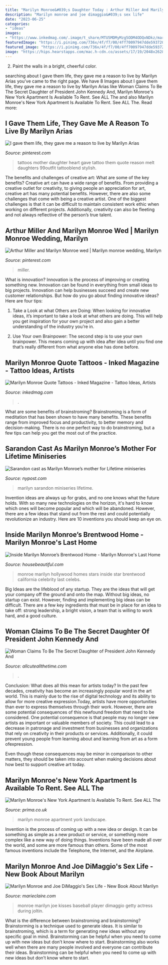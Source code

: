 ```yaml
---
title: "Marilyn Monroe&#039;s Daughter Today : Arthur Miller And Marilyn Monroe Wed"
description: "Marilyn monroe and joe dimaggio&#039;s sex life"
date: "2023-06-25"
categories:
- "ideas"
images:
- "https://www.inkedmag.com/.image/t_share/MTU5MDMyMzg5ODM4ODQxNDkz/marilyn-monroe-mans-world.jpg"
featuredImage: "https://i.pinimg.com/736x/4f/f7/00/4ff70097947dde593720f061d1e49ae0.jpg"
featured_image: "https://i.pinimg.com/736x/4f/f7/00/4ff70097947dde593720f061d1e49ae0.jpg"
image: "https://hips.hearstapps.com/mac.h-cdn.co/assets/17/19/2048x2628/gallery-1494336118-gettyimages-74284340.jpg%3fresize%3d480:*"
---
```



2. Paint the walls in a bright, cheerful color.

	

		
searching about I gave them life, they gave me a reason to live by Marilyn Arias you've came to the right page. We have 8 Images about I gave them life, they gave me a reason to live by Marilyn Arias like Woman Claims To Be The Secret Daughter of President John Kennedy And, Marilyn Monroe&#039;s New York Apartment Is Available To Rent. See ALL The and also Marilyn Monroe&#039;s New York Apartment Is Available To Rent. See ALL The. Read more:
		
    
## I Gave Them Life, They Gave Me A Reason To Live By Marilyn Arias

<img loading=lazy src="https://i.pinimg.com/736x/4f/f7/00/4ff70097947dde593720f061d1e49ae0.jpg" onerror="this.onerror=null;this.src='https://tse3.mm.bing.net/th?id=OIP.R-_YLMY5PXgDImH3-ijG_gHaHY&amp;pid=15.1';" alt="I gave them life, they gave me a reason to live by Marilyn Arias">

_Source: pinterest.com_

>tattoos mother daughter heart gave tattoo them quote reason melt daughters 99outfit tattooblend stylish. 

	

The benefits and challenges of creative art: What are some of the key benefits?
Creative art can have a wide range of benefits. From providing a creative outlet for creativity, to giving people an appreciation for art, creative art has many potential benefits. However, there are also some challenges that come with being a creative artist. One of the biggest challenges is that it can be difficult to maintain consistent work ethic when working on different projects. Additionally, creativity can also be fleeting and not always reflective of the person’s true talent.

    
## Arthur Miller And Marilyn Monroe Wed | Marilyn Monroe Wedding, Marilyn

<img loading=lazy src="https://i.pinimg.com/originals/cd/91/c5/cd91c5ed2aa5ad8bdd9eda3367120221.jpg" onerror="this.onerror=null;this.src='https://tse2.mm.bing.net/th?id=OIP.Nc8oCD_0_jvWs76GEya5BgHaFr&amp;pid=15.1';" alt="Arthur Miller and Marilyn Monroe wed | Marilyn monroe wedding, Marilyn">

_Source: pinterest.com_

>miller. 

	

What is innovation?
Innovation is the process of improving or creating something new. Innovation can be found in everything from small ideas to big projects. Innovation can help businesses succeed and create new customer relationships. But how do you go about finding innovative ideas? Here are four tips:
1. Take a Look at what Others are Doing: When looking for innovative ideas, it’s important to take a look at what others are doing. This will help you get inspiration for your own project and also gain a better understanding of the industry you’re in.

2. Use Your own Brainpower: The second step is to use your own brainpower. This means coming up with idea after idea until you find one that’s really different from what anyone else has done before.


    
## Marilyn Monroe Quote Tattoos - Inked Magazine - Tattoo Ideas, Artists

<img loading=lazy src="https://www.inkedmag.com/.image/t_share/MTU5MDMyMzg5ODM4ODQxNDkz/marilyn-monroe-mans-world.jpg" onerror="this.onerror=null;this.src='https://tse3.mm.bing.net/th?id=OIP.PWRW58FvX9JbUwQdRvtkOQHaF7&amp;pid=15.1';" alt="Marilyn Monroe Quote Tattoos - Inked Magazine - Tattoo Ideas, Artists">

_Source: inkedmag.com_

>. 

	

What are some benefits of brainstroming?
Brainstroming is a form of meditation that has been shown to have many benefits. These benefits range from improved focus and productivity, to better memory and decision-making. There is no one perfect way to do brainstroming, but a few tips can help you get the most out of the practice.

    
## Sarandon Cast As Marilyn Monroe’s Mother For Lifetime Miniseries

<img loading=lazy src="https://nypost.com/wp-content/uploads/sites/2/2014/10/sarandon_duo.jpg?quality=90&amp;strip=all&amp;w=1236&amp;h=820&amp;crop=1" onerror="this.onerror=null;this.src='https://tse2.mm.bing.net/th?id=OIP.mGhxpzwmyy9IP_cc7cNJDwHaE6&amp;pid=15.1';" alt="Sarandon cast as Marilyn Monroe’s mother for Lifetime miniseries">

_Source: nypost.com_

>marilyn sarandon miniseries lifetime. 

	

Invention ideas are always up for grabs, and no one knows what the future holds. With so many new technologies on the horizon, it's hard to know which ones will become popular and which will be abandoned. However, there are a few ideas that stand out from the rest and could potentially revolutionize an industry. Here are 10 inventions you should keep an eye on.

    
## Inside Marilyn Monroe’s Brentwood Home - Marilyn Monroe&#039;s Last Home

<img loading=lazy src="http://hbu.h-cdn.co/assets/cm/15/04/480x240/54c48e9706eac_-_marilynmonroehomecollage.jpg" onerror="this.onerror=null;this.src='https://tse4.mm.bing.net/th?id=OIP.-vVWC5uZgbMc7ivz7m9jdwHaDt&amp;pid=15.1';" alt="Inside Marilyn Monroe’s Brentwood Home - Marilyn Monroe&#039;s Last Home">

_Source: housebeautiful.com_

>monroe marilyn hollywood homes stars inside star brentwood california celebrity last celebs. 

	

Big Ideas are the lifeblood of any startup. They are the ideas that will get your company off the ground and onto the map. Without big ideas, no startup can exist. However, finding and implementing big ideas can be difficult. There are a few key ingredients that must be in place for an idea to take off: strong leadership, a bright vision, a team that is willing to work hard, and a good culture.

    
## Woman Claims To Be The Secret Daughter Of President John Kennedy And

<img loading=lazy src="https://d3n8a8pro7vhmx.cloudfront.net/allcute/pages/9620/meta_images/original/mmFB.jpg?1517345421" onerror="this.onerror=null;this.src='https://tse2.mm.bing.net/th?id=OIP.wdlYq6P-KzQd5VazzRVcBQHaD4&amp;pid=15.1';" alt="Woman Claims To Be The Secret Daughter of President John Kennedy And">

_Source: allcuteallthetime.com_

>. 

	

Conclusion: What does all this mean for artists today?
In the past few decades, creativity has become an increasingly popular word in the art world. This is mainly due to the rise of digital technology and its ability to allow for more creative expression.Today, artists have more opportunities than ever to express themselves through their work. However, there are some potential consequences of this newfound freedom that need to be considered.
One potential consequence is that people may no longer view artists as important or valuable members of society. This could lead to a decrease in patronage and investment from businesses and organizations that rely on creativity in their products or services. Additionally, it could prevent young people from learning about and learning from art as a form ofexpression.

Even though these consequences may be minor in comparison to other matters, they should be taken into account when making decisions about how best to support creative art today.

    
## Marilyn Monroe&#039;s New York Apartment Is Available To Rent. See ALL The

<img loading=lazy src="https://hips.hearstapps.com/prima.cdnds.net/assets/15/34/980x490/landscape-1440157219-marilyn-monroe.jpg?resize=1200:*" onerror="this.onerror=null;this.src='https://tse4.mm.bing.net/th?id=OIP.plHwzQ41PelTFM1UHRWZrwHaDt&amp;pid=15.1';" alt="Marilyn Monroe&#039;s New York Apartment Is Available To Rent. See ALL The">

_Source: prima.co.uk_

>marilyn monroe apartment york landscape. 

	

Invention is the process of coming up with a new idea or design. It can be something as simple as a new product or service, or something more complex like a new way of doing things. Inventions have been made all over the world, and some are more famous than others. Some of the most famous inventions include the Telephone, the Internet, and the Airplane.

    
## Marilyn Monroe And Joe DiMaggio&#039;s Sex Life - New Book About Marilyn

<img loading=lazy src="https://hips.hearstapps.com/mac.h-cdn.co/assets/17/19/2048x2628/gallery-1494336118-gettyimages-74284340.jpg%3fresize%3d480:*" onerror="this.onerror=null;this.src='https://tse2.mm.bing.net/th?id=OIP.wp9f42GRs8lrU7t08uO-JwHaJg&amp;pid=15.1';" alt="Marilyn Monroe and Joe DiMaggio&#039;s Sex Life - New Book About Marilyn">

_Source: marieclaire.com_

>monroe marilyn joe kisses baseball player dimaggio getty actress during joltin. 

	

What is the difference between brainstroming and brainstorming?
Brainstorming is a technique used to generate ideas. It is similar to brainstroming, which is a term for generating new ideas without any specific goal in mind. Brainstorming can be helpful when you need to come up with new ideas but don’t know where to start.  Brainstorming also works well when there are many people involved and everyone can contribute their ideas. Brainstorming can be helpful when you need to come up with new ideas but don’t know where to start.

